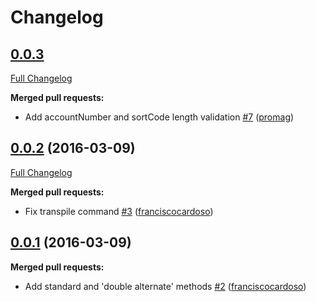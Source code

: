 # Changelog

## [0.0.3](https://github.com/uphold/uk-modulus-checking/tree/HEAD)

[Full Changelog](https://github.com/uphold/uk-modulus-checking/compare/0.0.2...HEAD)

**Merged pull requests:**

- Add accountNumber and sortCode length validation [\#7](https://github.com/uphold/uk-modulus-checking/pull/7) ([promag](https://github.com/promag))

## [0.0.2](https://github.com/uphold/uk-modulus-checking/tree/0.0.2) (2016-03-09)
[Full Changelog](https://github.com/uphold/uk-modulus-checking/compare/0.0.1...0.0.2)

**Merged pull requests:**

- Fix transpile command [\#3](https://github.com/uphold/uk-modulus-checking/pull/3) ([franciscocardoso](https://github.com/franciscocardoso))

## [0.0.1](https://github.com/uphold/uk-modulus-checking/tree/0.0.1) (2016-03-09)
**Merged pull requests:**

- Add standard and 'double alternate' methods [\#2](https://github.com/uphold/uk-modulus-checking/pull/2) ([franciscocardoso](https://github.com/franciscocardoso))
